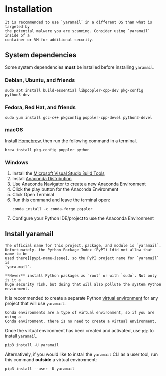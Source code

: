 # Installation

```{warning}
It is recommended to use `yaramail` in a different OS than what is targeted by 
the potential malware you are scanning. Consider using `yaramail` inside of a
container or VM for additional security.
```

## System dependencies

Some system dependencies **must** be installed before installing `yaramail`.

### Debian, Ubuntu, and friends

```
sudo apt install build-essential libpoppler-cpp-dev pkg-config python3-dev
```

### Fedora, Red Hat, and friends

```
sudo yum install gcc-c++ pkgconfig poppler-cpp-devel python3-devel
```

### macOS

Install [Homebrew][homebrew], then run the following command in a terminal.

```
brew install pkg-config poppler python
```

### Windows

1. Install the [Microsoft Visual Studio Build Tools][build_tools]
2. Install [Anaconda Distribution][anaconda_distribution]
3. Use Anaconda Navigator to create a new Anaconda Environment
4. Click the play button for the Anaconda Environment
5. Click Open Terminal 
6. Run this command and leave the terminal open:
   ```
   conda install -c conda-forge poppler
   ```
7. Configure your Python IDE/project to use the Anaconda Environment 

## Install yaramail

```{note}
The official name for this project, package, and module is `yaramail`. 
Unfortunately, the Python Package Index (PyPI) [did not allow that name to be
used there][pypi-name-issue], so the PyPI project name for `yaramail` is 
`yara-mail`.
```

```{warning}
**Never** install Python packages as `root` or with `sudo`. Not only is it a
huge security risk, but doing that will also pollute the system Python
enviorment.
```

It is recommended to create a separate Python [virtual environment][venv]
for any project that will use `yaramail`.

```{note}
Conda environments are a type of virtual environment, so if you are using a
Conda environment, there is no need to create a virtual environment.
```

Once the virtual environment has been created and activated, use `pip` to
install `yaramail`.

```
pip3 install -U yaramail
```

Alternatively, if you would like to install the `yaramail` CLI as a user tool,
run this command **outside** a virtual environment:

```
pip3 install --user -U yaramail
```

[homebrew]: https://brew.sh/
[build_tools]: https://visualstudio.microsoft.com/downloads/#microsoft-visual-c-redistributable-for-visual-studio-2022
[anaconda_distribution]: https://www.anaconda.com/products/distribution
[pypi-name-issue]: https://github.com/pypa/pypi-support/issues/2098
[venv]: https://docs.python.org/3/tutorial/venv.html
